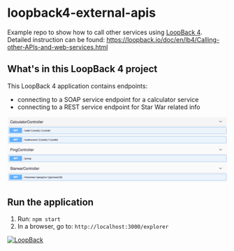 # loopback4-external-apis

Example repo to show how to call other services using [LoopBack 4](v4.loopback.io).
Detailed instruction can be found:
https://loopback.io/doc/en/lb4/Calling-other-APIs-and-web-services.html

## What's in this LoopBack 4 project

This LoopBack 4 application contains endpoints:

- connecting to a SOAP service endpoint for a calculator service
- connecting to a REST service endpoint for Star War related info

![LB4 API Explorer](lb4-api-explorer.png)

## Run the application

1. Run:
   `npm start`
2. In a browser, go to:
   `http://localhost:3000/explorer`

[![LoopBack](<https://github.com/strongloop/loopback-next/raw/master/docs/site/imgs/branding/Powered-by-LoopBack-Badge-(blue)-@2x.png>)](http://loopback.io/)
